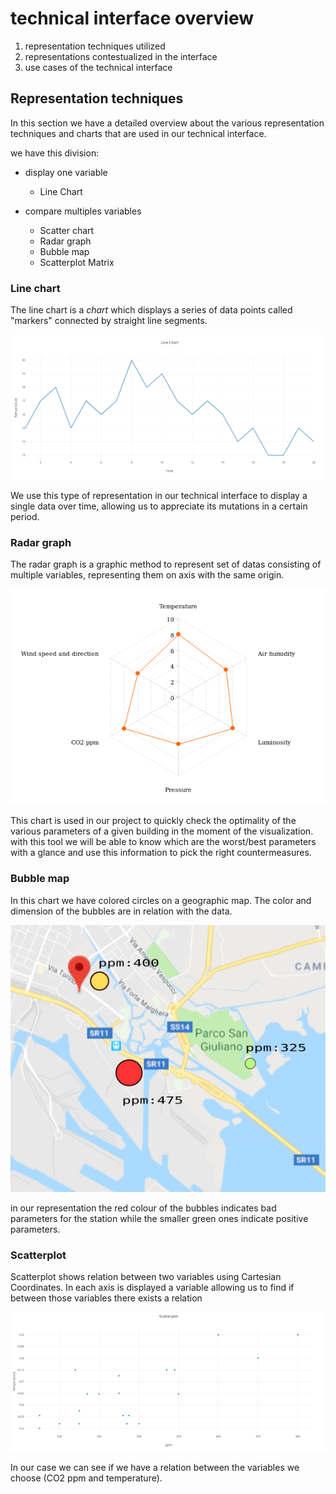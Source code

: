 # technical interface overview
1. representation techniques utilized
2. representations contestualized in the interface
3. use cases of the technical interface

## Representation techniques
In this section we have a detailed overview about the various representation techniques and charts that are used in our technical interface.

we have this division:
- display one variable
    - Line Chart

- compare multiples variables
    - Scatter chart
    - Radar graph
    - Bubble map
    - Scatterplot Matrix

### Line chart

The line chart is a _chart_ which displays a series of data points called "markers" connected by straight line segments.

![](./linechart.png "linechart")

We use this type of representation in our technical interface to display a single data over time, allowing us to appreciate its mutations in a certain period.

### Radar graph

The radar graph is a graphic method to represent set of datas consisting of multiple variables, representing them on axis with the same origin.

![](./radarchart.png "radarchart")

This chart is used in our project to quickly check the optimality of the various parameters of a given building in the moment of the visualization.
with this tool we will be able to know which are the worst/best parameters with a glance and use this information to pick the right countermeasures.

### Bubble map

In this chart we have colored circles on a geographic map.
The color and dimension of the bubbles are in relation with the data.

![](./bubblemap.png)

in our representation the red colour of the bubbles indicates bad parameters for the station while the smaller green ones indicate positive parameters.

### Scatterplot

Scatterplot shows relation between two variables using Cartesian Coordinates.
In each axis is displayed a variable allowing us to find if between those variables there exists a relation

![](./scatterplot.png "scatter")

In our case we can see if we have a relation between the variables we choose (CO2 ppm and temperature).




  